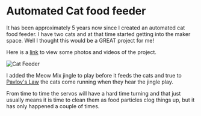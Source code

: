 # Automated Cat food feeder

It has been approximately 5 years now since I created an automated cat food feeder. I have two cats and at that time started getting into the maker space. Well I thought this would be a GREAT project for me!

Here is a [link](https://1drv.ms/v/s!Apbi_Kvsna1rjCgFPiBUqhv0UFdJ) to view some photos and videos of the project. 

![Cat Feeder](https://1drv.ms/i/s!Apbi_Kvsna1ri3DmJQyvZiAckA4b)

I added the Meow Mix jingle to play before it feeds the cats and true to [Pavlov's Law](https://www.simplypsychology.org/pavlov.html) the cats come running when they hear the jingle play.

From time to time the servos will have a hard time turning and that just usually means it is time to clean them as food particles clog things up, but it has only happened a couple of times.


